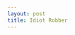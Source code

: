 ```yaml
--- 
layout: post
title: Idiot Robber
---
```

<object width="425" height="355"><param name="movie" value="http://www.youtube.com/v/KCKiCyZCzbo&hl=en"></param><param name="wmode" value="transparent"></param><embed src="http://www.youtube.com/v/KCKiCyZCzbo&hl=en" type="application/x-shockwave-flash" wmode="transparent" width="425" height="355"></embed></object>
